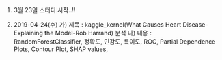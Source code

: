 1. 3월 23일 스터디 시작..!!

2. 2019-04-24(수)
   가) 제목 : kaggle_kernel(What Causes Heart Disease-Explaining the Model-Rob Harrand) 분석
   나) 내용 : RandomForestClassifier, 정확도, 민감도, 특이도, ROC, Partial Dependence Plots, Contour Plot, SHAP values, 
